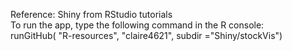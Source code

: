 Reference: Shiny from RStudio tutorials  
To run the app, type the following command in the R console:  
runGitHub( "R-resources", "claire4621", subdir ="Shiny/stockVis") 
